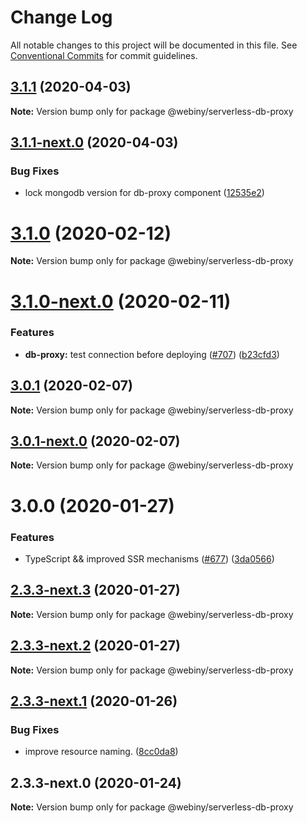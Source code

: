 # Change Log

All notable changes to this project will be documented in this file.
See [Conventional Commits](https://conventionalcommits.org) for commit guidelines.

## [3.1.1](https://github.com/Webiny/webiny-js/compare/@webiny/serverless-db-proxy@3.1.1-next.0...@webiny/serverless-db-proxy@3.1.1) (2020-04-03)

**Note:** Version bump only for package @webiny/serverless-db-proxy





## [3.1.1-next.0](https://github.com/Webiny/webiny-js/compare/@webiny/serverless-db-proxy@3.1.0...@webiny/serverless-db-proxy@3.1.1-next.0) (2020-04-03)


### Bug Fixes

* lock mongodb version for db-proxy component ([12535e2](https://github.com/Webiny/webiny-js/commit/12535e26fa8566325a327b8e5c332378a8e9001a))





# [3.1.0](https://github.com/Webiny/webiny-js/compare/@webiny/serverless-db-proxy@3.1.0-next.0...@webiny/serverless-db-proxy@3.1.0) (2020-02-12)

**Note:** Version bump only for package @webiny/serverless-db-proxy





# [3.1.0-next.0](https://github.com/Webiny/webiny-js/compare/@webiny/serverless-db-proxy@3.0.1...@webiny/serverless-db-proxy@3.1.0-next.0) (2020-02-11)


### Features

* **db-proxy:** test connection before deploying ([#707](https://github.com/Webiny/webiny-js/issues/707)) ([b23cfd3](https://github.com/Webiny/webiny-js/commit/b23cfd38e109814ebaf0aa001664b122d930dbfa))





## [3.0.1](https://github.com/Webiny/webiny-js/compare/@webiny/serverless-db-proxy@3.0.1-next.0...@webiny/serverless-db-proxy@3.0.1) (2020-02-07)

**Note:** Version bump only for package @webiny/serverless-db-proxy





## [3.0.1-next.0](https://github.com/Webiny/webiny-js/compare/@webiny/serverless-db-proxy@3.0.0...@webiny/serverless-db-proxy@3.0.1-next.0) (2020-02-07)

**Note:** Version bump only for package @webiny/serverless-db-proxy





# 3.0.0 (2020-01-27)


### Features

* TypeScript && improved SSR mechanisms ([#677](https://github.com/Webiny/webiny-js/issues/677)) ([3da0566](https://github.com/Webiny/webiny-js/commit/3da0566f29e1d46df0e7c357be0b42bdaa4c7d2b))





## [2.3.3-next.3](https://github.com/Webiny/webiny-js/compare/@webiny/serverless-db-proxy@2.3.3-next.2...@webiny/serverless-db-proxy@2.3.3-next.3) (2020-01-27)

**Note:** Version bump only for package @webiny/serverless-db-proxy





## [2.3.3-next.2](https://github.com/Webiny/webiny-js/compare/@webiny/serverless-db-proxy@2.3.3-next.1...@webiny/serverless-db-proxy@2.3.3-next.2) (2020-01-27)

**Note:** Version bump only for package @webiny/serverless-db-proxy





## [2.3.3-next.1](https://github.com/webiny/webiny-js/compare/@webiny/serverless-db-proxy@2.3.3-next.0...@webiny/serverless-db-proxy@2.3.3-next.1) (2020-01-26)


### Bug Fixes

* improve resource naming. ([8cc0da8](https://github.com/webiny/webiny-js/commit/8cc0da84b0ef72a60e93375c7ba650dd06394e29))





## 2.3.3-next.0 (2020-01-24)

**Note:** Version bump only for package @webiny/serverless-db-proxy
